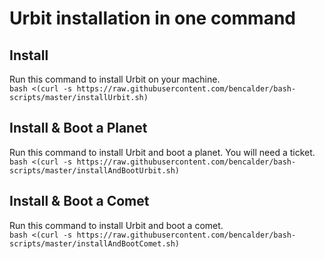 # Urbit installation in one command

## Install
Run this command to install Urbit on your machine.  
`bash <(curl -s https://raw.githubusercontent.com/bencalder/bash-scripts/master/installUrbit.sh)`  


## Install & Boot a Planet
Run this command to install Urbit and boot a planet. You will need a ticket.  
`bash <(curl -s https://raw.githubusercontent.com/bencalder/bash-scripts/master/installAndBootUrbit.sh)`


## Install & Boot a Comet
Run this command to install Urbit and boot a comet.   
`bash <(curl -s https://raw.githubusercontent.com/bencalder/bash-scripts/master/installAndBootComet.sh)`